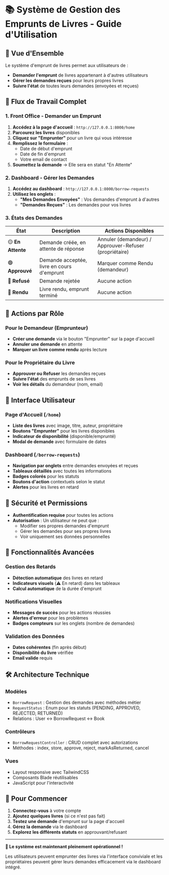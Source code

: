 # 📚 Système de Gestion des Emprunts de Livres - Guide d'Utilisation

## 🎯 Vue d'Ensemble

Le système d'emprunt de livres permet aux utilisateurs de :
- **Demander l'emprunt** de livres appartenant à d'autres utilisateurs
- **Gérer les demandes reçues** pour leurs propres livres
- **Suivre l'état** de toutes leurs demandes (envoyées et reçues)

## 🔄 Flux de Travail Complet

### 1. Front Office - Demander un Emprunt
1. **Accédez à la page d'accueil** : `http://127.0.0.1:8000/home`
2. **Parcourez les livres** disponibles
3. **Cliquez sur "Emprunter"** pour un livre qui vous intéresse
4. **Remplissez le formulaire** :
   - Date de début d'emprunt
   - Date de fin d'emprunt
   - Votre email de contact
5. **Soumettez la demande** → Elle sera en statut "En Attente"

### 2. Dashboard - Gérer les Demandes
1. **Accédez au dashboard** : `http://127.0.0.1:8000/borrow-requests`
2. **Utilisez les onglets** :
   - **"Mes Demandes Envoyées"** : Vos demandes d'emprunt à d'autres
   - **"Demandes Reçues"** : Les demandes pour vos livres

### 3. États des Demandes

| État | Description | Actions Disponibles |
|------|-------------|-------------------|
| 🟡 **En Attente** | Demande créée, en attente de réponse | Annuler (demandeur) / Approuver-Refuser (propriétaire) |
| 🟢 **Approuvé** | Demande acceptée, livre en cours d'emprunt | Marquer comme Rendu (demandeur) |
| 🔴 **Refusé** | Demande rejetée | Aucune action |
| 🔵 **Rendu** | Livre rendu, emprunt terminé | Aucune action |

## 🔧 Actions par Rôle

### Pour le Demandeur (Emprunteur)
- **Créer une demande** via le bouton "Emprunter" sur la page d'accueil
- **Annuler une demande** en attente
- **Marquer un livre comme rendu** après lecture

### Pour le Propriétaire du Livre
- **Approuver ou Refuser** les demandes reçues
- **Suivre l'état** des emprunts de ses livres
- **Voir les détails** du demandeur (nom, email)

## 🎨 Interface Utilisateur

### Page d'Accueil (`/home`)
- **Liste des livres** avec image, titre, auteur, propriétaire
- **Boutons "Emprunter"** pour les livres disponibles
- **Indicateur de disponibilité** (disponible/emprunté)
- **Modal de demande** avec formulaire de dates

### Dashboard (`/borrow-requests`)
- **Navigation par onglets** entre demandes envoyées et reçues
- **Tableaux détaillés** avec toutes les informations
- **Badges colorés** pour les statuts
- **Boutons d'action** contextuels selon le statut
- **Alertes** pour les livres en retard

## 🔐 Sécurité et Permissions

- **Authentification requise** pour toutes les actions
- **Autorisation** : Un utilisateur ne peut que :
  - Modifier ses propres demandes d'emprunt
  - Gérer les demandes pour ses propres livres
  - Voir uniquement ses données personnelles

## 📱 Fonctionnalités Avancées

### Gestion des Retards
- **Détection automatique** des livres en retard
- **Indicateurs visuels** (⚠️ En retard) dans les tableaux
- **Calcul automatique** de la durée d'emprunt

### Notifications Visuelles
- **Messages de succès** pour les actions réussies
- **Alertes d'erreur** pour les problèmes
- **Badges compteurs** sur les onglets (nombre de demandes)

### Validation des Données
- **Dates cohérentes** (fin après début)
- **Disponibilité du livre** vérifiée
- **Email valide** requis

## 🛠️ Architecture Technique

### Modèles
- `BorrowRequest` : Gestion des demandes avec méthodes métier
- `RequestStatus` : Enum pour les statuts (PENDING, APPROVED, REJECTED, RETURNED)
- Relations : User ↔ BorrowRequest ↔ Book

### Contrôleurs
- `BorrowRequestController` : CRUD complet avec autorizations
- Méthodes : index, store, approve, reject, markAsReturned, cancel

### Vues
- Layout responsive avec TailwindCSS
- Composants Blade réutilisables
- JavaScript pour l'interactivité

## 🚀 Pour Commencer

1. **Connectez-vous** à votre compte
2. **Ajoutez quelques livres** (si ce n'est pas fait)
3. **Testez une demande** d'emprunt sur la page d'accueil
4. **Gérez la demande** via le dashboard
5. **Explorez les différents statuts** en approuvant/refusant

---

**🎉 Le système est maintenant pleinement opérationnel !**

Les utilisateurs peuvent emprunter des livres via l'interface conviviale et les propriétaires peuvent gérer leurs demandes efficacement via le dashboard intégré.